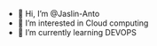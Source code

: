- 👋 Hi, I’m @Jaslin-Anto
- 👀 I’m interested in Cloud computing 
- 🌱 I’m currently learning DEVOPS

<!---
Jaslin-Anto/Jaslin-Anto is a ✨ special ✨ repository because its `README.md` (this file) appears on your GitHub profile.
You can click the Preview link to take a look at your changes.
--->
